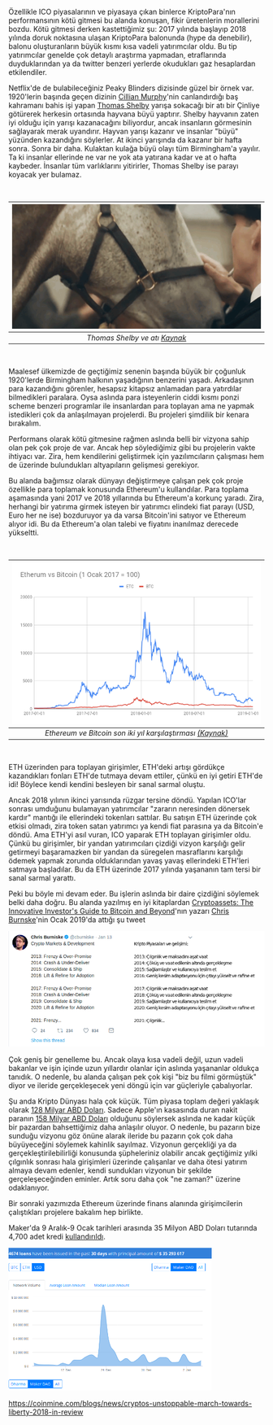 
Özellikle ICO piyasalarının ve piyasaya çıkan binlerce KriptoPara'nın performansının kötü gitmesi bu alanda konuşan, fikir üretenlerin morallerini bozdu. Kötü gitmesi derken kastettiğimiz şu: 2017 yılında başlayıp 2018 yılında doruk noktasına ulaşan KriptoPara balonunda (hype da denebilir), balonu oluşturanların büyük kısmı kısa vadeli yatırımcılar oldu. Bu tip yatırımcılar genelde çok detaylı araştırma yapmadan, etraflarında duyduklarından ya da twitter benzeri yerlerde okudukları gaz hesaplardan etkilendiler. 

Netflix'de de bulabileceğiniz Peaky Blinders dizisinde güzel bir örnek var. 1920'lerin başında geçen dizinin [Cillian Murphy](https://www.imdb.com/name/nm0614165)'nin canlandırdığı baş kahramanı bahis işi yapan [Thomas Shelby](https://www.imdb.com/title/tt2442560/characters/nm0614165) yarışa sokacağı bir atı bir Çinliye götürerek herkesin ortasında hayvana büyü yaptırır. Shelby hayvanın zaten iyi olduğu için yarışı kazanacağını biliyordur, ancak insanların görmesinin sağlayarak merak uyandırır. Hayvan yarışı kazanır ve insanlar "büyü" yüzünden kazandığını söylerler. At ikinci yarışında da kazanır bir hafta sonra. Sonra bir daha. Kulaktan kulağa büyü olayı tüm Birmingham'a yayılır. Ta ki insanlar ellerinde ne var ne yok ata yatırana kadar ve at o hafta kaybeder. İnsanlar tüm varlıklarını yitirirler, Thomas Shelby ise parayı koyacak yer bulamaz. 

&nbsp;

| ![thomas-shelby.gif](/assets/thomas-shelby.gif) | 
|:--:| 
| *Thomas Shelby ve atı [Kaynak](https://www.wattpad.com/588723147-a-blind-mistake-chapter-six)* |

&nbsp;

Maalesef ülkemizde de geçtiğimiz senenin başında büyük bir çoğunluk 1920'lerde Birmingham halkının yaşadığının benzerini yaşadı. Arkadaşının para kazandığını görenler, hesapsız kitapsız anlamadan para yatırdılar bilmedikleri paralara. Oysa aslında para isteyenlerin ciddi kısmı ponzi scheme benzeri programlar ile insanlardan para toplayan ama ne yapmak istedikleri çok da anlaşılmayan projelerdi. Bu projeleri şimdilik bir kenara bırakalım. 

Performans olarak kötü gitmesine rağmen aslında belli bir vizyona sahip olan pek çok proje de var. Ancak hep söylediğimiz gibi bu projelerin vakte ihtiyacı var. Zira, hem kendilerini geliştirmek için yazılımcıların çalışması hem de üzerinde bulundukları altyapıların gelişmesi gerekiyor. 

Bu alanda bağımsız olarak dünyayı değiştirmeye çalışan pek çok proje özellikle para toplamak konusunda Ethereum'u kullandılar. Para toplama aşamasında yani 2017 ve 2018 yıllarında bu Ethereum'a korkunç yaradı. Zira, herhangi bir yatırıma girmek isteyen bir yatırımcı elindeki fiat parayı (USD, Euro her ne ise) bozduruyor ya da varsa Bitcoin'ini satıyor ve Ethereum alıyor idi. Bu da Ethereum'a olan talebi ve fiyatını inanılmaz derecede yükseltti. 

&nbsp;

| ![ETH_vs_BTC_Index_190117.png](/assets/ETH_vs_BTC_Index_190117.png) | 
|:--:| 
| *Ethereum ve Bitcoin son iki yıl karşılaştırması [(Kaynak)](https://www.coindesk.com/price/bitcoin)*  |

&nbsp;

ETH üzerinden para toplayan girişimler, ETH'deki artışı gördükçe kazandıkları fonları ETH'de tutmaya devam ettiler, çünkü en iyi getiri ETH'de idi! Böylece kendi kendini besleyen bir sanal sarmal oluştu. 

Ancak 2018 yılının ikinci yarısında rüzgar tersine döndü. Yapılan ICO'lar sonrası umduğunu bulamayan yatırımcılar "zararın neresinden dönersek kardır" mantığı ile ellerindeki tokenları sattılar. Bu satışın ETH üzerinde çok etkisi olmadı, zira token satan yatırımcı ya kendi fiat parasına ya da Bitcoin'e döndü. Ama ETH'yi asıl vuran, ICO yaparak ETH toplayan girişimler oldu. Çünkü bu girişimler, bir yandan yatırımcıları çizdiği vizyon karşılığı gelir getirmeyi başaramazken bir yandan da süregelen masraflarını karşılığı ödemek yapmak zorunda olduklarından yavaş yavaş ellerindeki ETH'leri satmaya başladılar. Bu da ETH üzerinde 2017 yılında yaşananın tam tersi bir sanal sarmal yarattı. 

Peki bu böyle mi devam eder. Bu işlerin aslında bir daire çizdiğini söylemek belki daha doğru. Bu alanda yazılmış en iyi kitaplardan [Cryptoassets: The Innovative Investor's Guide to Bitcoin and Beyond](https://www.amazon.com/Cryptoassets-Innovative-Investors-Bitcoin-Beyond/dp/1260026671/ref=sr_1_2?ie=UTF8&qid=1547727169&sr=8-2&keywords=cryptoassets)'nın yazarı [Chris Burnske](https://twitter.com/cburniske)'nin Ocak 2019'da attığı şu tweet 


![Chris_Burniske-crypto-cyclicality-4.png](/assets/Chris_Burniske-crypto-cyclicality-4.png)


Çok geniş bir genelleme bu. Ancak olaya kısa vadeli değil, uzun vadeli bakanlar ve işin içinde uzun yıllardır olanlar için aslında yaşananlar oldukça tanıdık. O nedenle, bu alanda çalışan pek çok kişi "biz bu filmi görmüştük" diyor ve ileride gerçekleşecek yeni döngü için var güçleriyle çabalıyorlar. 

Şu anda Kripto Dünyası hala çok küçük. Tüm piyasa toplam değeri yaklaşık olarak [128 Milyar ABD Doları](https://coinmarketcap.com/charts/). Sadece Apple'ın kasasında duran nakit paranın [158 Milyar ABD Doları](https://www.cultofmac.com/272570/apples-cash-reserves-30x-10-years-ago/) olduğunu söylersek aslında ne kadar küçük bir pazardan bahsettiğimiz daha anlaşılır oluyor. O nedenle, bu pazarın bize sunduğu vizyonu göz önüne alarak ileride bu pazarın çok çok daha büyüyeceğini söylemek kahinlik sayılmaz. Vizyonun gerçekliği ya da gerçekleştirilebilirliği konusunda şüpheleriniz olabilir ancak geçtiğimiz yılki çılgınlık sonrası hala girişimleri üzerinde çalışanlar ve daha ötesi yatırım almaya devam edenler, kendi sundukları vizyonun bir şekilde gerçeleşeceğinden eminler. Artık soru daha çok "ne zaman?" üzerine odaklanıyor. 

Bir sonraki yazımızda Ethereum üzerinde finans alanında girişimcilerin çalıştıkları projelere bakalım hep birlikte. 




Maker'da 9 Aralık-9 Ocak tarihleri arasında 35 Milyon ABD Doları tutarında 4,700 adet kredi [kullandırıldı](https://loanscan.io/?query=MakerDao&page=1). 

![Loanscan_190110_400.png](/assets/Loanscan_190110_400.png)



https://coinmine.com/blogs/news/cryptos-unstoppable-march-towards-liberty-2018-in-review
